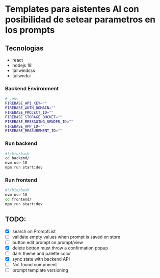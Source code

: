 # Templates para aistentes AI con posibilidad de setear parametros en los prompts

## Tecnologias
* react
* nodejs 18
* tailwindcss 
* tailwndui

### Backend Environment
```bash
# .env
FIREBASE_API_KEY=""
FIREBASE_AUTH_DOMAIN=""
FIREBASE_PROJECT_ID=""
FIREBASE_STORAGE_BUCKET=""
FIREBASE_MESSAGING_SENDER_ID=""
FIREBASE_APP_ID=""
FIREBASE_MEASUREMENT_ID=""

```
### Run backend
```bash
#!/bin/bash
cd backend/
nvm use 18
npm run start:dev

```

### Run frontend
```bash
#!/bin/bash
nvm use 18
cd frontend/
npm run start:dev

```

## TODO:

- [x] search on PromptList
- [ ] validate empty values when prompt is saved on store
- [ ] button edit prompt on prompt/view
- [x] delete botton must throw a confirmation popup
- [ ] dark theme and palette color
- [x] sync state with backend API
- [ ] Not found component
- [ ] prompt template versioning

